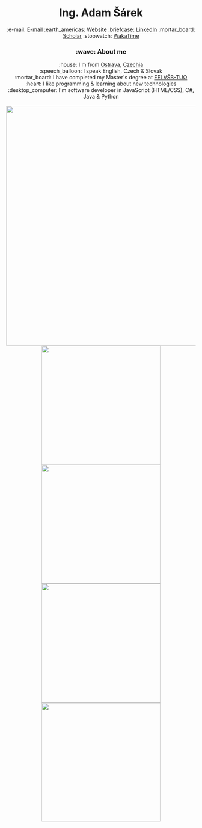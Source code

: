 <div align="center">
	<h1>Ing. Adam Šárek</h1>
	:e-mail: <a href="mailto:email@adamsarek.eu" title="E-mail">E-mail</a>
	:earth_americas: <a href="https://adamsarek.eu" title="Website">Website</a>
	:briefcase: <a href="https://www.linkedin.com/in/adamsarek" title="LinkedIn">LinkedIn</a>
	:mortar_board: <a href="https://scholar.google.com/citations?user=lhp9xHgAAAAJ" title="Scholar">Scholar</a>
	:stopwatch: <a href="https://wakatime.com/adamsarek" title="WakaTime">WakaTime</a>
	<h3>:wave: About me</h3>
	<div>:house: I'm from <a href="https://www.openstreetmap.org/relation/437354" title="Ostrava">Ostrava</a>, <a href="https://www.openstreetmap.org/relation/51684" title="Czechia">Czechia</a></div>
	<div>:speech_balloon: I speak English, Czech & Slovak</div>
	<div>:mortar_board: I have completed my Master's degree at <a href="https://www.fei.vsb.cz/en" title="The Faculty of Electrical Engineering and Computer Science - Technical University of Ostrava">FEI VŠB-TUO</a></div>
	<div>:heart: I like programming & learning about new technologies</div>
	<div>:desktop_computer: I'm software developer in JavaScript (HTML/CSS), C#, Java & Python</div>
	<br>
	<a href="https://wakatime.com/adamsarek" title="WakaTime">
		<picture>
			<source srcset="https://github-readme-stats-adamsarek.vercel.app/api/wakatime/?username=adamsarek&custom_title=WakaTime%20Stats&layout=compact&langs_count=10&range=all_time&hide_border=true&theme=dark"
			media="(prefers-color-scheme: dark)" width="638" />
			<source srcset="https://github-readme-stats-adamsarek.vercel.app/api/wakatime/?username=adamsarek&custom_title=WakaTime%20Stats&layout=compact&langs_count=10&range=all_time&hide_border=true"
			media="(prefers-color-scheme: light), (prefers-color-scheme: no-preference)" width="638" />
			<img       src="https://github-readme-stats-adamsarek.vercel.app/api/wakatime/?username=adamsarek&custom_title=WakaTime%20Stats&layout=compact&langs_count=10&range=all_time&hide_border=true" width="638" />
		</picture>
	</a>
	<br>
	<picture>
		<source            srcset="https://github-readme-stats-adamsarek.vercel.app/api?username=adamsarek&custom_title=GitHub%20Stats&include_all_commits=true&count_private=true&hide_rank=true&show_icons=true&hide_border=true&theme=dark"
			media="(prefers-color-scheme: dark)" width="316.5" />
		<source            srcset="https://github-readme-stats-adamsarek.vercel.app/api?username=adamsarek&custom_title=GitHub%20Stats&include_all_commits=true&count_private=true&hide_rank=true&show_icons=true&hide_border=true"
			media="(prefers-color-scheme: light), (prefers-color-scheme: no-preference)" width="316.5" />
		<img                  src="https://github-readme-stats-adamsarek.vercel.app/api?username=adamsarek&custom_title=GitHub%20Stats&include_all_commits=true&count_private=true&hide_rank=true&show_icons=true&hide_border=true" width="316.5" />
	</picture>
	<picture>
		<source srcset="https://github-readme-stats-adamsarek.vercel.app/api/top-langs/?username=adamsarek&layout=compact&langs_count=10&card_width=335&hide_border=true&theme=dark"
			media="(prefers-color-scheme: dark)" width="316.5" />
		<source srcset="https://github-readme-stats-adamsarek.vercel.app/api/top-langs/?username=adamsarek&layout=compact&langs_count=10&card_width=335&hide_border=true"
			media="(prefers-color-scheme: light), (prefers-color-scheme: no-preference)" width="316.5" />
		<img       src="https://github-readme-stats-adamsarek.vercel.app/api/top-langs/?username=adamsarek&layout=compact&langs_count=10&card_width=335&hide_border=true" width="316.5" />
	</picture>
	<br>
	<a href="https://github.com/adamsarek/btc-address-lookup" title="btc-address-lookup">
		<picture>
			<source srcset="https://github-readme-stats-adamsarek.vercel.app/api/pin/?username=adamsarek&repo=btc-address-lookup&hide_border=true&theme=dark"
				media="(prefers-color-scheme: dark)" width="316.5" />
			<source srcset="https://github-readme-stats-adamsarek.vercel.app/api/pin/?username=adamsarek&repo=btc-address-lookup&hide_border=true"
				media="(prefers-color-scheme: light), (prefers-color-scheme: no-preference)" width="316.5" />
			<img       src="https://github-readme-stats-adamsarek.vercel.app/api/pin/?username=adamsarek&repo=btc-address-lookup&hide_border=true" width="316.5" />
		</picture>
	</a>
	<a href="https://github.com/adamsarek/whiteboard-online" title="whiteboard-online">
		<picture>
			<source srcset="https://github-readme-stats-adamsarek.vercel.app/api/pin/?username=adamsarek&repo=whiteboard-online&hide_border=true&theme=dark"
				media="(prefers-color-scheme: dark)" width="316.5" />
			<source srcset="https://github-readme-stats-adamsarek.vercel.app/api/pin/?username=adamsarek&repo=whiteboard-online&hide_border=true"
				media="(prefers-color-scheme: light), (prefers-color-scheme: no-preference)" width="316.5" />
			<img       src="https://github-readme-stats-adamsarek.vercel.app/api/pin/?username=adamsarek&repo=whiteboard-online&hide_border=true" width="316.5" />
		</picture>
	</a>
</div>